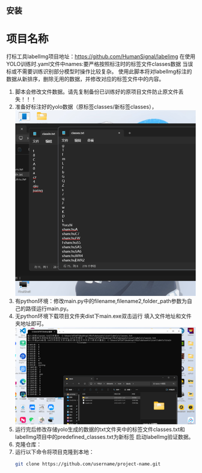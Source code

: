 ## 安装
# 项目名称
打标工具labelImg项目地址：https://github.com/HumanSignal/labelimg
在使用YOLO训练时.yaml文件中names:要严格按照标注时的标签文件classes数据
当误标或不需要训练识别部分模型时操作比较复杂。 使用此脚本将对labelImg标注的
数据从新排序，删除无用的数据，并修改对应的标签文件中的内容。
1. 脚本会修改文件数据。请先复制备份已训练好的原项目文件防止原文件丢失！！！
2. 准备好标注好的yolo数据（原标签classes/新标签classes），![Alt text](images/example.png)
3. 有python环境：修改main.py中的filename,filename2,folder_path参数为自己的路径运行main.py。
4. 无python环境下载项目文件夹dist下main.exe双击运行
   填入文件地址和文件夹地址即可。
   ![Alt text](images/example2.png)
5. 运行完后修改存储yolo生成的数据的txt文件夹中的标签文件classes.txt和labelImg项目中的predefined_classes.txt为新标签
   启动labelImg验证数据。
6. 克隆仓库：
7. 运行以下命令将项目克隆到本地：
   ```bash
   git clone https://github.com/username/project-name.git